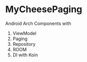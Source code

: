 # MyCheesePaging
Android Arch Components with 
1. ViewModel
2. Paging
3. Repository
4. ROOM
5. DI with Koin

